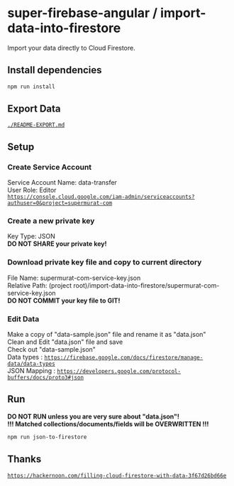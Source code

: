 # super-firebase-angular / import-data-into-firestore
Import your data directly to Cloud Firestore.

## Install dependencies
```sh
npm run install
```

## Export Data
[`./README-EXPORT.md`](./README-EXPORT.md)

## Setup
### Create Service Account
Service Account Name: data-transfer  
User Role: Editor  
[`https://console.cloud.google.com/iam-admin/serviceaccounts?authuser=0&project=supermurat-com`](https://console.cloud.google.com/iam-admin/serviceaccounts?authuser=0&project=supermurat-com)
### Create a new private key
Key Type: JSON  
**DO NOT SHARE your private key!**

### Download private key file and copy to current directory
File Name: supermurat-com-service-key.json  
Relative Path: 
(project root)/import-data-into-firestore/supermurat-com-service-key.json  
**DO NOT COMMIT your key file to GIT!**

### Edit Data
Make a copy of "data-sample.json" file and rename it as "data.json"  
Clean and Edit "data.json" file and save  
Check out "data-sample.json"  
Data types : [`https://firebase.google.com/docs/firestore/manage-data/data-types`](https://firebase.google.com/docs/firestore/manage-data/data-types)  
JSON Mapping : 
[`https://developers.google.com/protocol-buffers/docs/proto3#json`](https://developers.google.com/protocol-buffers/docs/proto3#json)

## Run
**DO NOT RUN unless you are very sure about "data.json"!**  
**!!! Matched collections/documents/fields will be OVERWRITTEN !!!**
```sh
npm run json-to-firestore
```

## Thanks

[`https://hackernoon.com/filling-cloud-firestore-with-data-3f67d26bd66e`](https://hackernoon.com/filling-cloud-firestore-with-data-3f67d26bd66e)
